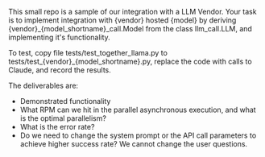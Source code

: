 This small repo is a sample of our integration with a LLM Vendor. Your task is to implement integration with {vendor} hosted {model} by deriving {vendor}_{model_shortname}_call.Model from the class llm_call.LLM, and implementing it's functionality.

To test, copy file tests/test_together_llama.py to tests/test_{vendor}_{model_shortname}.py, replace the code with calls to Claude, and record the results.

The deliverables are:

- Demonstrated functionality
- What RPM can we hit in the parallel asynchronous execution, and what is the optimal parallelism?
- What is the error rate?
- Do we need to change the system prompt or the API call parameters to achieve higher success rate? We cannot change the user questions.
